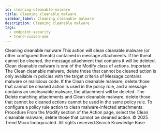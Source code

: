 ```yaml
---
id: cleaning-cleanable-malware
title: Cleaning cleanable malware
sidebar_label: Cleaning cleanable malware
description: Cleaning cleanable malware
tags:
  - endpoint-security
  - trend-vision-one
---
```


 Cleaning cleanable malware This action will clean cleanable malware (or other configured threats) contained in message attachments. If the threat cannot be cleaned, the message attachment that contains it will be deleted. Clean cleanable malware is one of the Modify class of actions. Important The Clean cleanable malware, delete those that cannot be cleaned action is only available in policies with the target criteria of Message contains malware or malicious code. If the Clean cleanable malware, delete those that cannot be cleaned action is used in the policy rule, and a message contains an uncleanable malware, the attachment will be deleted. The Delete matching attachments and Clean cleanable malware, delete those that cannot be cleaned actions cannot be used in the same policy rule. To configure a policy rule action to clean malware-infected attachments: Procedure From the Modify section of the Action page, select the Clean cleanable malware, delete those that cannot be cleaned action. © 2025 Trend Micro Incorporated. All rights reserved.Search Knowledge Base